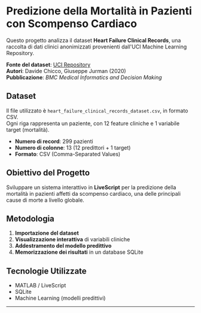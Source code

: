 # Predizione della Mortalità in Pazienti con Scompenso Cardiaco

Questo progetto analizza il dataset **Heart Failure Clinical Records**, una raccolta di dati clinici anonimizzati provenienti dall'UCI Machine Learning Repository.

**Fonte del dataset**: [UCI Repository](https://archive.ics.uci.edu/dataset/519/heart+failure+clinical+records)  
**Autori**: Davide Chicco, Giuseppe Jurman (2020)  
**Pubblicazione**: *BMC Medical Informatics and Decision Making*

## Dataset

Il file utilizzato è `heart_failure_clinical_records_dataset.csv`, in formato CSV.  
Ogni riga rappresenta un paziente, con 12 feature cliniche e 1 variabile target (mortalità).

- **Numero di record**: 299 pazienti  
- **Numero di colonne**: 13 (12 predittori + 1 target)  
- **Formato**: CSV (Comma-Separated Values)

## Obiettivo del Progetto

Sviluppare un sistema interattivo in **LiveScript** per la predizione della mortalità in pazienti affetti da scompenso cardiaco, una delle principali cause di morte a livello globale.

## Metodologia

1. **Importazione del dataset**
2. **Visualizzazione interattiva** di variabili cliniche
3. **Addestramento del modello predittivo**
4. **Memorizzazione dei risultati** in un database SQLite

## Tecnologie Utilizzate

- MATLAB / LiveScript  
- SQLite  
- Machine Learning (modelli predittivi)

---

